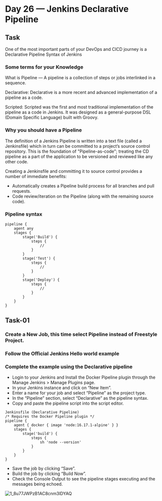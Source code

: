 # Day 26 — Jenkins Declarative Pipeline
## Task
One of the most important parts of your DevOps and CICD journey is a Declarative Pipeline Syntax of Jenkins

### Some terms for your Knowledge
What is Pipeline — A pipeline is a collection of steps or jobs interlinked in a sequence.

Declarative: Declarative is a more recent and advanced implementation of a pipeline as a code.

Scripted: Scripted was the first and most traditional implementation of the pipeline as a code in Jenkins. It was designed as a general-purpose DSL (Domain Specific Language) built with Groovy.

### Why you should have a Pipeline
The definition of a Jenkins Pipeline is written into a text file (called a Jenkinsfile) which in turn can be committed to a project’s source control repository.
This is the foundation of "Pipeline-as-code"; treating the CD pipeline as a part of the application to be versioned and reviewed like any other code.

Creating a Jenkinsfile and committing it to source control provides a number of immediate benefits:

* Automatically creates a Pipeline build process for all branches and pull requests.
* Code review/iteration on the Pipeline (along with the remaining source code).
### Pipeline syntax
```
pipeline {
    agent any 
    stages {
        stage('Build') { 
            steps {
                // 
            }
        }
        stage('Test') { 
            steps {
                // 
            }
        }
        stage('Deploy') { 
            steps {
                // 
            }
        }
    }
}
```
## Task-01
### Create a New Job, this time select Pipeline instead of Freestyle Project.
### Follow the Official Jenkins Hello world example
### Complete the example using the Declarative pipeline
* Login to your Jenkins and Install the Docker Pipeline plugin through the Manage Jenkins > Manage Plugins page.
* In your Jenkins instance and click on “New Item”.
* Enter a name for your job and select “Pipeline” as the project type.
* In the “Pipeline” section, select “Declarative” as the pipeline syntax.
* Copy and paste the pipeline script into the script editor.
```
Jenkinsfile (Declarative Pipeline)
/* Requires the Docker Pipeline plugin */
pipeline {
    agent { docker { image 'node:16.17.1-alpine' } }
    stages {
        stage('build') {
            steps {
                sh 'node --version'
            }
        }
    }
}
```
* Save the job by clicking “Save”.
* Build the job by clicking “Build Now”.
* Check the Console Output to see the pipeline stages executing and the messages being echoed.

![1_8u77JWPzB1AC8cnm3lDYAQ](https://user-images.githubusercontent.com/121767243/218265918-a110757d-700a-4554-92fa-7cec150ab2ca.png)
